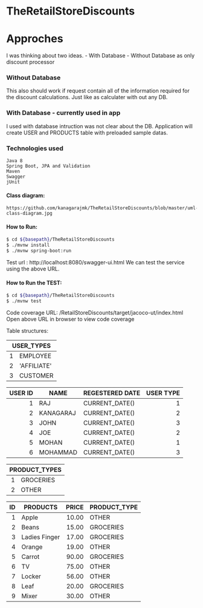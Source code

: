# TheRetailStoreDiscounts

# Approches 
I was thinking about two ideas.
    - With Database 
    - Without Database as only discount processor

### Without Database 
This also should work if request contain all of the information required for the discount calculations. Just like as calculater with out any DB. 

### With Database - currently used in app
   I used with database intruction was not clear about the DB. Application  will create USER and PRODUCTS table with preloaded sample datas.
   
 ### Technologies used 
    Java 8
    Spring Boot, JPA and Validation
    Maven
    Swagger
    jUnit
 
 #### Class diagram:
    https://github.com/kanagarajmk/TheRetailStoreDiscounts/blob/master/uml-class-diagram.jpg

 #### How to Run:
 ```sh
$ cd ${basepath}/TheRetailStoreDiscounts
$ ./mvnw install 
$ ./mvnw spring-boot:run
```
   
Test url : http://localhost:8080/swagger-ui.html
We can test the service using the above URL.

#### How to Run the TEST:
 ```sh
$ cd ${basepath}/TheRetailStoreDiscounts
$ ./mvnw test
```

Code coverage URL: /RetailStoreDiscounts/target/jacoco-ut/index.html
Open above URL in browser to view code coverage

Table structures:

<table class="table table-bordered table-hover table-condensed">
<thead><tr><th colspan=2 title="Field #1">USER_TYPES</th>

</tr></thead>
<tbody><tr>
<td align="right">1</td>
<td>EMPLOYEE</td>
</tr>
<tr>
<td align="right">2</td>
<td>&#39;AFFILIATE&#39;</td>
</tr>
<tr>
<td align="right">3</td>
<td>CUSTOMER</td>
</tr>
</tbody></table>

<table class="table table-bordered table-hover table-condensed">
<thead><tr><th title="Field #1">USER ID</th>
<th title="Field #2">NAME</th>
<th title="Field #3">REGESTERED DATE</th>
<th title="Field #4">USER TYPE</th>
</tr></thead>
<tbody><tr>
<td align="right">1</td>
<td>RAJ</td>
<td>CURRENT_DATE()</td>
<td align="right">1</td>
</tr>
<tr>
<td align="right">2</td>
<td>KANAGARAJ</td>
<td>CURRENT_DATE()</td>
<td align="right">2</td>
</tr>
<tr>
<td align="right">3</td>
<td>JOHN</td>
<td>CURRENT_DATE()</td>
<td align="right">3</td>
</tr>
<tr>
<td align="right">4</td>
<td>JOE</td>
<td>CURRENT_DATE()</td>
<td align="right">2</td>
</tr>
<tr>
<td align="right">5</td>
<td>MOHAN</td>
<td>CURRENT_DATE()</td>
<td align="right">1</td>
</tr>
<tr>
<td align="right">6</td>
<td>MOHAMMAD</td>
<td>CURRENT_DATE()</td>
<td align="right">3</td>
</tr>
</tbody></table>


<table class="table table-bordered table-hover table-condensed">
<thead><tr><th colspan=2 title="Field #1">PRODUCT_TYPES</th>

</tr></thead>
<tbody><tr>
<td align="right">1</td>
<td>GROCERIES</td>
</tr>
<tr>
<td align="right">2</td>
<td>OTHER</td>
</tr>
</tbody></table>


<table class="table table-bordered table-hover table-condensed">
<thead><tr><th title="Field #1">ID</th>
<th title="Field #2">PRODUCTS</th>
<th title="Field #3">PRICE</th>
<th title="Field #4">PRODUCT_TYPE</th>
</tr></thead>
<tbody><tr>
<td align="right">1</td>
<td>Apple</td>
<td align="right">10.00</td>
<td>OTHER</td>
</tr>
<tr>
<td align="right">2</td>
<td>Beans</td>
<td align="right">15.00</td>
<td>GROCERIES</td>
</tr>
<tr>
<td align="right">3</td>
<td>Ladies Finger</td>
<td align="right">17.00</td>
<td>GROCERIES</td>
</tr>
<tr>
<td align="right">4</td>
<td>Orange</td>
<td align="right">19.00</td>
<td>OTHER</td>
</tr>
<tr>
<td align="right">5</td>
<td>Carrot</td>
<td align="right">90.00</td>
<td>GROCERIES</td>
</tr>
<tr>
<td align="right">6</td>
<td>TV</td>
<td align="right">75.00</td>
<td>OTHER</td>
</tr>
<tr>
<td align="right">7</td>
<td>Locker</td>
<td align="right">56.00</td>
<td>OTHER</td>
</tr>
<tr>
<td align="right">8</td>
<td>Leaf</td>
<td align="right">20.00</td>
<td>GROCERIES</td>
</tr>
<tr>
<td align="right">9</td>
<td>Mixer</td>
<td align="right">30.00</td>
<td>OTHER</td>
</tr>
</tbody></table>